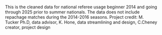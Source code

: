 This is the cleaned data for national referee usage beginner 2014 and going through 2025 prior to summer nationals. 
The data does not include repachage matches during the 2014-2016 seasons. 
Project credit: M. Tucker Ph.D, data advisor, K. Hone, data streamlining and design, C.Cheney creator, project design 
